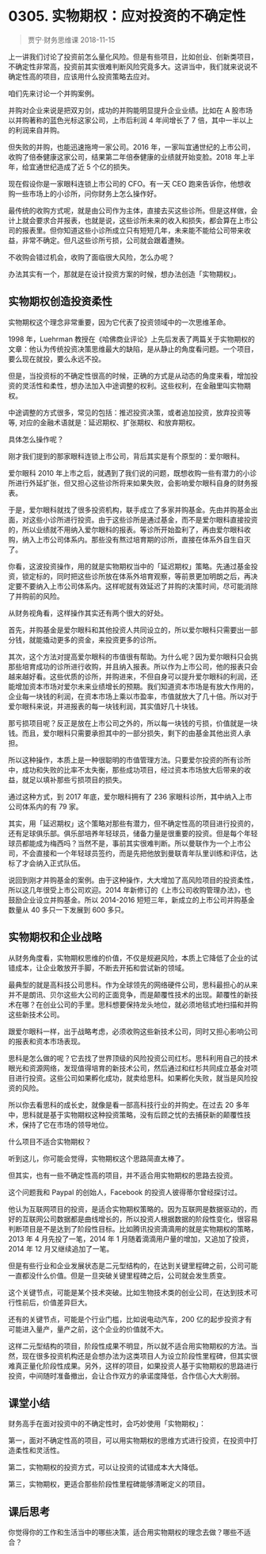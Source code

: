 # 0305. 实物期权：应对投资的不确定性
> 贾宁·财务思维课
2018-11-15

上一讲我们讨论了投资前怎么量化风险。但是有些项目，比如创业、创新类项目，不确定性非常高，投资前其实很难判断风险究竟多大。这讲当中，我们就来说说不确定性高的项目，应该用什么投资策略去应对。

咱们先来讨论一个并购案例。

并购对企业来说是把双刃剑，成功的并购能明显提升企业业绩。比如在 A 股市场以并购著称的蓝色光标这家公司，上市后利润 4 年间增长了 7 倍，其中一半以上的利润来自并购。

但失败的并购，也能迅速拖垮一家公司。2016 年，一家叫宜通世纪的上市公司，收购了倍泰健康这家公司，结果第二年倍泰健康的业绩就开始变脸。2018 年上半年，给宜通世纪造成了近 5 个亿的损失。

现在假设你是一家眼科连锁上市公司的 CFO。有一天 CEO 跑来告诉你，他想收购一些市场上的小诊所，问你财务上怎么操作好。

最传统的收购方式呢，就是由公司作为主体，直接去买这些诊所。但是这样做，会计上就会要求合并报表，也就是说，这些诊所未来的收入和损失，都会算在上市公司的报表里。但你知道这些小诊所成立只有短短几年，未来能不能给公司带来收益，非常不确定。但凡这些诊所亏损，公司就会跟着遭殃。

不收购会错过机会，收购了面临很大风险，怎么办呢？

办法其实有一个，那就是在设计投资方案的时候，想办法创造「实物期权」。

## 实物期权创造投资柔性
实物期权这个理念非常重要，因为它代表了投资领域中的一次思维革命。

1998 年，Luehrman 教授在《哈佛商业评论》上先后发表了两篇关于实物期权的文章：他认为传统投资决策思维最大的缺陷，是从静止的角度看问题。一个项目，要么现在就投，要么永远不投。

但是，当投资标的不确定性很高的时候，正确的方式是从动态的角度来看，增加投资的灵活性和柔性，想办法加入中途调整的权利。这些权利，在金融里叫实物期权。

中途调整的方式很多，常见的包括：推迟投资决策，或者追加投资，放弃投资等等, 对应的金融术语就是：延迟期权、扩张期权、和放弃期权。

具体怎么操作呢？

刚才我们提到的那家眼科连锁上市公司，背后其实是有个原型的：爱尔眼科。

爱尔眼科 2010 年上市之后，就遇到了我们说的问题，既想收购一些有潜力的小诊所进行外延扩张，但又担心这些诊所将来如果失败，会影响爱尔眼科自身的财务报表。

于是，爱尔眼科就找了很多投资机构，联手成立了多家并购基金。先由并购基金出面，对这些小诊所进行投资。由于这些诊所是通过基金，而不是爱尔眼科直接投资的，所以业绩就不用纳入爱尔眼科的报表。等诊所开始盈利了，再由爱尔眼科收购，纳入上市公司体系内。那些没有熬过培育期的诊所，直接在体系外自生自灭了。

你看，这波投资操作，用的就是实物期权当中的「延迟期权」策略。先通过基金投资，锁定标的，同时把这些诊所放在体系外培育观察，等前景更加明朗之后，再决定要不要纳入上市公司体系内。这样呢就有效延迟了并购的决策时间，尽可能消除了并购前的风险。

从财务视角看，这样操作其实还有两个很大的好处。

首先，并购基金是爱尔眼科和其他投资人共同设立的，所以爱尔眼科只需要出一部分钱，就能撬动更多的资金，来投资更多的诊所。

其次，这个方法对提高爱尔眼科的市值很有帮助。为什么呢？因为爱尔眼科只会挑那些培育成功的诊所进行收购，并且纳入报表。所以作为上市公司，他的报表只会越来越好看。这些优质的诊所，并购进来，不但自身可以提升爱尔眼科的利润，还能增加资本市场对爱尔未来业绩增长的预期。我们知道资本市场是有放大作用的，企业每一块钱的利润，在资本市场上乘以市盈率，市值就放大了几十倍。所以对于爱尔眼科来说，并进报表的每一块钱利润，其实值好几十块钱。

那亏损项目呢？反正是放在上市公司之外的，所以每一块钱的亏损，价值就是一块钱。而且，爱尔眼科只需要承担其中的一部分损失，剩下的由基金其他出资人承担。

所以这种操作，本质上是一种很聪明的市值管理方法。只要爱尔投资的所有诊所中，成功和失败的比率不太失衡，那些成功项目，经过资本市场放大后带来的收益，就足以填补那些亏损项目的损失。

通过这种方式，到 2017 年底，爱尔眼科拥有了 236 家眼科诊所，其中纳入上市公司体系内的有 79 家。

其实，用「延迟期权」这个策略对那些有潜力，但不确定性高的项目进行投资的，还有足球俱乐部。俱乐部培养年轻球员，储备力量是很重要的投资。但是每个年轻球员都能成为梅西吗？当然不是，事前其实很难判断。所以曼联作为一个上市公司，不会直接和一个年轻球员签约，而是先把他放到曼联青年队里训练和评估，达标了才会纳入正式队伍。

说回到刚才并购基金的案例。由于这种操作，大大增加了高风险项目的投资柔性，所以这几年很受上市公司欢迎。2014 年新修订的《上市公司收购管理办法》，也鼓励企业设立并购基金。所以 2014-2016 短短三年，新成立的上市公司并购基金数量从 40 多只一下发展到 600 多只。

## 实物期权和企业战略
从财务角度看，实物期权思维的价值，不仅是规避风险，本质上它降低了企业的试错成本，让企业敢放开手脚，不断去开拓和尝试新的领域。

最典型的就是高科技公司思科。作为全球领先的网络硬件公司，思科最担心的从来并不是朗讯、贝尔这些大公司的正面竞争，而是颠覆性技术的出现。颠覆性的新技术在哪？在创业公司的手里。思科想要保持龙头地位，就必须地毯式地扫描和并购这些新技术公司。

跟爱尔眼科一样，出于战略考虑，必须收购这些新技术公司，同时又担心影响公司的报表和资本市场表现。

思科是怎么做的呢？它去找了世界顶级的风险投资公司红杉。思科利用自己的技术眼光和资源网络，发现值得培育的新技术公司，然后通过和红杉共同成立基金对项目进行投资。这些公司如果孵化成功，就卖给思科。如果孵化失败，就当是风险投资的风险。

所以你去看思科的成长史，就像是看一部高科技行业的并购史。在过去 20 多年中，思科就是基于实物期权这种投资策略，没有后顾之忧的去捕获新的颠覆性技术，保持了它在市场的领导地位。

什么项目不适合实物期权？

听到这儿，你可能会觉得，实物期权这个思路简直太棒了。

但其实，也有一些不确定性高的项目，并不适合用实物期权的思路去投资。

这个问题我和 Paypal 的创始人，Facebook 的投资人彼得蒂尔曾经探讨过。

他认为互联网项目的投资，是适合实物期权策略的。因为互联网是数据驱动的，而好的互联网公司数据都是曲线增长的，所以投资人根据数据的阶段性变化，很容易判断项目是不是达到了阶段性目标。比如腾讯投资滴滴用的就是实物期权的策略，2013 年 4 月先投了一笔，2014 年 1 月随着滴滴用户量的增加，又追加了投资，2014 年 12 月又继续追加了一笔。

但是有些行业和企业发展状态是二元型结构的，在达到关键里程碑之前，公司可能一直都没什么价值。但是一旦突破关键里程碑之后，公司就会发生质变。

这个关键节点，可能是某个技术突破。比如生物技术类的创业公司，在达到技术可行性前后，价值差异巨大。

还有的关键节点，可能是个行业门槛，比如说电动汽车，200 亿的起步投资才有可能进入量产，量产之前，这个企业的价值就不大。

这样二元型结构的项目，阶段性成果不明显，所以就不适合用实物期权的方法。当然，现在很多投资机构还是会想办法为这类项目人为设立阶段性里程碑，但其实很难真正量化阶段性成果。另外，这样的项目，如果投资人基于实物期权的思路进行投资，中间随时准备撤出，会让合作双方的承诺度降低，合作信心大大削弱。

## 课堂小结
财务高手在面对投资中的不确定性时，会巧妙使用「实物期权」：

第一，面对不确定性高的项目，可以用实物期权的思维方式进行投资，在投资中打造柔性和灵活性。

第二，实物期权的投资方式，可以让投资的试错成本大大降低。

第三，实物期权，更适合那些阶段性里程碑能够清晰定义的项目。

## 课后思考
你觉得你的工作和生活当中的哪些决策，适合用实物期权的理念去做？哪些不适合？






